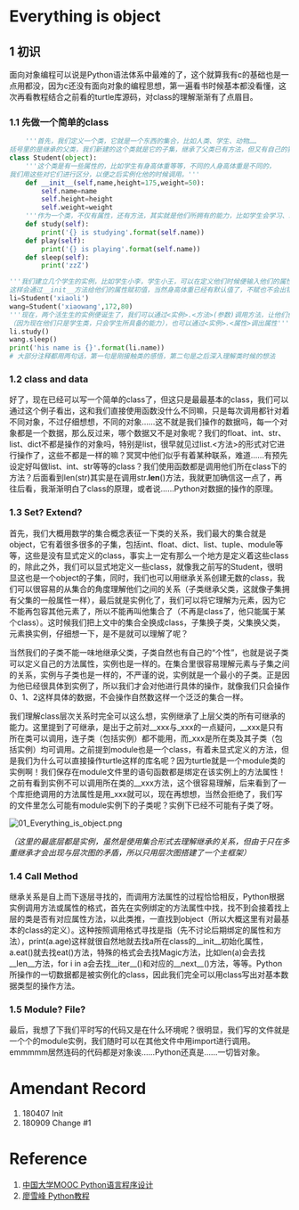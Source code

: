 # Everything is object
## 1 初识
面向对象编程可以说是Python语法体系中最难的了，这个就算我有c的基础也是一点用都没，因为c还没有面向对象的编程思想，第一遍看书时候基本都没看懂，这次再看教程结合之前看的turtle库源码，对class的理解渐渐有了点眉目。
### 1.1 先做一个简单的class
```Python
    '''首先，我们定义一个类，它就是一个东西的集合，比如人类、学生、动物……
括号里的是继承的父类，我们新建的这个类就是它的子集，继承了父类已有方法，但又有自己的独有方法'''
class Student(object):
    '''这个类是有一些属性的，比如学生有身高体重等等，不同的人身高体重是不同的，
我们用这些对它们进行区分，以便之后实例化他的时候调用。'''
    def __init__(self,name,height=175,weight=50):
        self.name=name
        self.height=height
        self.weight=weight
    '''作为一个类，不仅有属性，还有方法，其实就是他们所拥有的能力，比如学生会学习、玩、睡'''
    def study(self):
        print('{} is studying'.format(self.name))
    def play(self):
        print('{} is playing'.format(self.name))
    def sleep(self):
        print('zzZ')

'''我们建立几个学生的实例，比如学生小李，学生小王，可以在定义他们时候便输入他们的属性，
这样会通过__init__方法给他们的属性赋初值，当然身高体重已经有默认值了，不赋也不会出错'''
li=Student('xiaoli')
wang=Student('xiaowang',172,80)
'''现在，两个活生生的实例便诞生了，我们可以通过<实例>.<方法>(参数)调用方法，让他们使用自己作为学生所拥有的能力，
（因为现在他们只是学生类，只会学生所具备的能力），也可以通过<实例>.<属性>调出属性'''
li.study()
wang.sleep()
print('his name is {}'.format(li.name))
# 大部分注释都用两句话，第一句是刚接触类的感悟，第二句是之后深入理解类时候的想法
```
### 1.2 class and data
好了，现在已经可以写一个简单的class了，但这只是最最基本的class，我们可以通过这个例子看出，这和我们直接使用函数没什么不同嘛，只是每次调用都针对着不同对象，不过仔细想想，不同的对象……这不就是我们操作的数据吗，每一个对象都是一个数据，那么反过来，哪个数据又不是对象呢？我们的float、int、str、list、dict不都是操作的对象吗，特别是list，很早就见过list.<方法>的形式对它进行操作了，这些不都是一样的嘛？冥冥中他们似乎有着某种联系，难道……有预先设定好叫做list、int、str等等的class？我们使用函数都是调用他们所在class下的方法？后面看到len(str)其实是在调用str.__len__()方法，我就更加确信这一点了，再往后看，我渐渐明白了class的原理，或者说……Python对数据的操作的原理。

### 1.3 Set? Extend?
首先，我们大概用数学的集合概念表征一下类的关系，我们最大的集合就是object，它有着很多很多的子集，包括int、float、dict、list、tuple、module等等，这些是没有显式定义的class，事实上一定有那么一个地方是定义着这些class的，除此之外，我们可以显式地定义一些class，就像我之前写的Student，很明显这也是一个object的子集，同时，我们也可以用继承关系创建无数的class，我们可以很容易的从集合的角度理解他们之间的关系（子类继承父类，这就像子集拥有父集的一般属性一样），最后就是实例化了，我们可以将它理解为元素，因为它不能再包容其他元素了，所以不能再叫他集合了（不再是class了，他只能属于某个class）。这时候我们把上文中的集合全换成class，子集换子类，父集换父类，元素换实例，仔细想一下，是不是就可以理解了呢？

当然我们的子类不能一味地继承父类，子类自然也有自己的“个性”，也就是说子类可以定义自己的方法属性，实例也是一样的。在集合里很容易理解元素与子集之间的关系，实例与子类也是一样的，不严谨的说，实例就是一个最小的子类。正是因为他已经很具体到实例了，所以我们才会对他进行具体的操作，就像我们只会操作0、1、2这样具体的数据，不会操作自然数这样一个泛泛的集合一样。

我们理解class层次关系时完全可以这么想，实例继承了上层父类的所有可继承的能力。这里提到了可继承，是出于之前对__xxx与_xxx的一点疑问，__xxx是只有所在类可以调用，连子类（包括实例）都不能用，而_xxx是所在类及其子类（包括实例）均可调用。之前提到module也是一个class，有着未显式定义的方法，但是我们为什么可以直接操作turtle这样的库名呢？因为turtle就是一个module类的实例啊！我们保存在module文件里的语句函数都是绑定在该实例上的方法属性！之前有看到实例不可以调用所在类的__xxx方法，这个很容易理解，后来看到了一个库拒绝调用的方法属性是用_xxx就可以，现在再想想，当然会拒绝了，我们写的文件里怎么可能有module实例下的子类呢？实例下已经不可能有子类了呀。

![01_Everything_is_object.png](../Images/01_Everything_is_object.png)

*（这里的最底层都是实例，虽然是使用集合形式去理解继承的关系，但由于只在多重继承才会出现与层次图的矛盾，所以只用层次图搭建了一个主框架）*

### 1.4 Call Method
继承关系是自上而下逐层寻找的，而调用方法属性的过程恰恰相反，Python根据实例调用方法或属性的格式，首先在实例绑定的方法属性中找，找不到会接着找上层的类是否有对应属性方法，以此类推，一直找到object（所以大概这里有对最基本的class的定义）。这种按照调用格式寻找是指（先不讨论后期绑定的属性和方法），print(a.age)这样就很自然地就去找a所在class的__init__初始化属性，a.eat()就去找eat()方法，特殊的格式会去找Magic方法，比如len(a)会去找__len__方法，for i in a会去找__iter__()和对应的__next__()方法，等等。Python所操作的一切数据都是被实例化的class，因此我们完全可以用class写出对基本数据类型的操作方法。

### 1.5 Module? File?
最后，我想了下我们平时写的代码又是在什么环境呢？很明显，我们写的文件就是一个个的module实例，我们随时可以在其他文件中用import进行调用。emmmmm居然连码的代码都是对象诶……Python还真是……一切皆对象。

# Amendant Record
1. 180407 Init
2. 180909 Change #1

# Reference
1. [中国大学MOOC Python语言程序设计](https://www.icourse163.org/course/BIT-268001#/info)
2. [廖雪峰 Python教程](https://www.liaoxuefeng.com/wiki/0014316089557264a6b348958f449949df42a6d3a2e542c000)